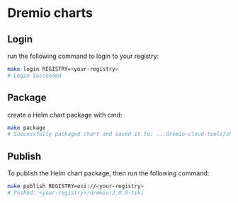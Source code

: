 # Dremio charts

## Login

run the following command to login to your registry:

```bash
make login REGISTRY=<your-registry>
# Login Succeeded
```

## Package

create a Helm chart package with cmd:

```bash
make package
# Successfully packaged chart and saved it to: ...dremio-cloud-tools/charts/dremio-2.0.0-tiki.tgz
```

## Publish

To publish the Helm chart package, then run the following command:

```bash
make publish REGISTRY=oci://<your-registry>
# Pushed: <your-registry>/dremio:2.0.0-tiki
```